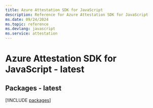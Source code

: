 ```yaml
---
title: Azure Attestation SDK for JavaScript
description: Reference for Azure Attestation SDK for JavaScript
ms.date: 09/24/2024
ms.topic: reference
ms.devlang: javascript
ms.service: attestation
---
```

# Azure Attestation SDK for JavaScript - latest
## Packages - latest
[!INCLUDE [packages](attestation-index.md)]